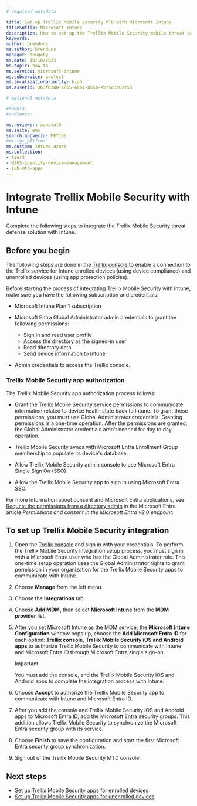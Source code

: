 ```yaml
---
# required metadata

title: Set up Trellix Mobile Security MTD with Microsoft Intune
titleSuffix: Microsoft Intune
description: How to set up the Trellix Mobile Security mobile threat defense (MTD) solution with Microsoft Intune to control mobile device access to your corporate resources
keywords:
author: brenduns
ms.author: brenduns
manager: dougeby
ms.date: 10/18/2023
ms.topic: how-to
ms.service: microsoft-intune
ms.subservice: protect
ms.localizationpriority: high
ms.assetid: 363fd280-1865-4a61-855b-eb75c3c62753

# optional metadata

#ROBOTS:
#audience:

ms.reviewer: aanavath
ms.suite: ems
search.appverid: MET150
#ms.tgt_pltfrm:
ms.custom: intune-azure
ms.collection:
- tier3
- M365-identity-device-management
- sub-mtd-apps
---
```


# Integrate Trellix Mobile Security with Intune

Complete the following steps to integrate the Trellix Mobile Security threat defense solution with Intune.

## Before you begin

The following steps are done in the [Trellix console](https://manage.trellix.com) to enable a connection to the Trellix service for Intune enrolled devices (using device compliance) and unenrolled devices (using app protection policies).

Before starting the process of integrating Trellix Mobile Security with Intune, make sure you have the following subscription and credentials:

- Microsoft Intune Plan 1 subscription
- Microsoft Entra Global Administrator admin credentials to grant the following permissions:

  - Sign in and read user profile
  - Access the directory as the signed-in user
  - Read directory data
  - Send device information to Intune

- Admin credentials to access the Trellix console.

### Trellix Mobile Security app authorization

The Trellix Mobile Security app authorization process follows:

- Grant the Trellix Mobile Security service permissions to communicate information related to device health state back to Intune. To grant these permissions, you must use Global Administrator credentials. Granting permissions is a one-time operation. After the permissions are granted, the Global Administrator credentials aren't needed for day to day operation.

- Trellix Mobile Security syncs with Microsoft Entra Enrollment Group membership to populate its device's database.
- Allow Trellix Mobile Security admin console to use Microsoft Entra Single Sign On (SSO).
- Allow the Trellix Mobile Security app to sign in using Microsoft Entra SSO.

For more information about consent and Microsoft Entra applications, see [Request the permissions from a directory admin](/azure/active-directory/develop/v2-permissions-and-consent#request-the-permissions-from-a-directory-admin) in the Microsoft Entra article *Permissions and consent in the Microsoft Entra v2.0 endpoint*.

## To set up Trellix Mobile Security integration

1. Open the [Trellix console](https://manage.trellix.com) and sign in with your credentials. To perform the Trellix Mobile Security integration setup process, you must sign in with a Microsoft Entra user who has the Global Administrator role. This one-time setup operation uses the Global Administrator rights to grant permission in your organization for the Trellix Mobile Security apps to communicate with Intune.

2. Choose **Manage** from the left menu.
3. Choose the **Integrations** tab.

4. Choose **Add MDM,** then select **Microsoft Intune** from the **MDM provider** list.

5. After you set Microsoft Intune as the MDM service, the **Microsoft Intune Configuration** window pops up, choose the **Add Microsoft Entra ID** for each option: **Trellix console**, **Trellix Mobile Security iOS and Android apps** to authorize Trellix Mobile Security to communicate with Intune and Microsoft Entra ID through Microsoft Entra single sign-on.

   > [!IMPORTANT]
   >
   > You must add the console, and the Trellix Mobile Security iOS and Android apps to complete the integration process with Intune.

6. Choose **Accept** to authorize the Trellix Mobile Security app to communicate with Intune and Microsoft Entra ID.

7. After you add the console and Trellix Mobile Security iOS and Android apps to Microsoft Entra ID, add the Microsoft Entra security groups. This addition allows Trellix Mobile Security to synchronize the Microsoft Entra security group with its service.

8. Choose **Finish** to save the configuration and start the first Microsoft Entra security group synchronization.

9. Sign out of the Trellix Mobile Security MTD console.

## Next steps

- [Set up Trellix Mobile Security apps for enrolled devices](mtd-apps-ios-app-configuration-policy-add-assign.md)
- [Set up Trellix Mobile Security apps for unenrolled devices](mtd-add-apps-unenrolled-devices.md)
